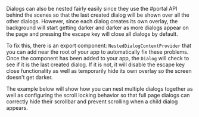 Dialogs can also be nested fairly easily since they use the #portal API behind
the scenes so that the last created dialog will be shown over all the other
dialogs. However, since each dialog creates its own overlay, the background will
start getting darker and darker as more dialogs appear on the page and pressing
the escape key will close all dialogs by default.

To fix this, there is an export component: `NestedDialogContextProvider` that
you can add near the root of your app to automatically fix these problems. Once
the component has been added to your app, the `Dialog` will check to see if it
is the last created dialog. If it is not, it will disable the escape key close
functionality as well as temporarily hide its own overlay so the screen doesn't
get darker.

The example below will show how you can nest multiple dialogs together as well
as configuring the scroll locking behavior so that full page dialogs can
correctly hide their scrollbar and prevent scrolling when a child dialog
appears.
